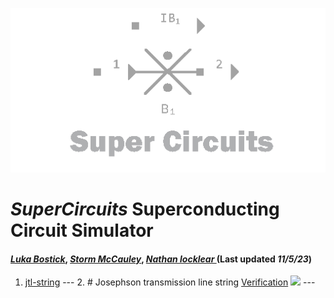 ![](/img/external_image.png)

# *SuperCircuits* Superconducting Circuit Simulator
#### *[Luka Bostick](https://github.com/LukaBostick)*, *[Storm McCauley](https://github.com/StormMcCauley)*, *[Nathan locklear ](https://github.com/Nathanos4)* (Last updated *11/5/23*)

 1. [jtl-string](//Simulation/Ijtl_string.md)
        ---
        2. # Josephson transmission line string [Verification](//Simulation/jtl-string-verification.md)
        ![](/img/jtl-string-verification.png)
        ---
        